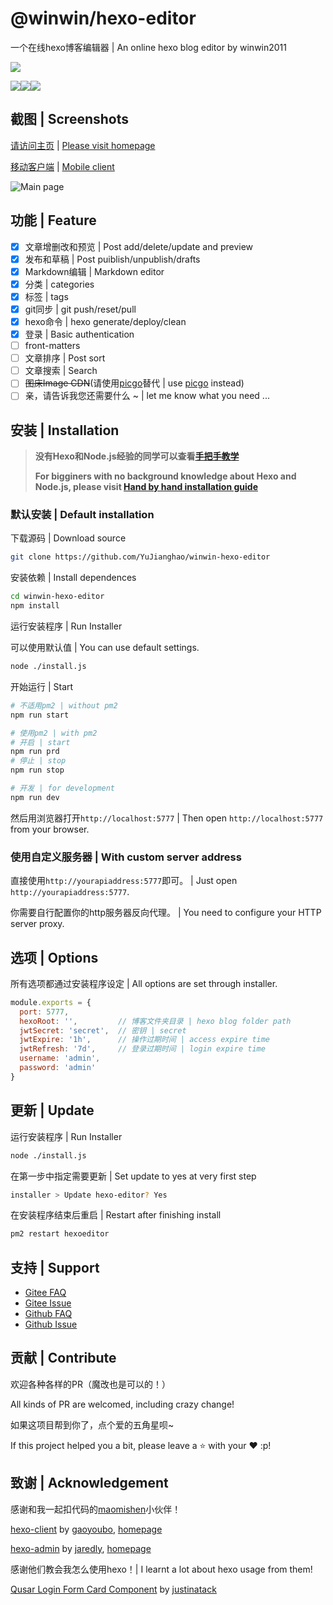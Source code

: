 # @winwin/hexo-editor

一个在线hexo博客编辑器 | An online hexo blog editor by winwin2011

<img src="https://img.shields.io/github/package-json/v/yujianghao/winwin-hexo-editor?style=flat-square"><br/>

<img src="https://img.shields.io/github/package-json/v/YuJianghao/winwin-hexo-editor-client?label=%40winwin%2Fhexo-editor-client&style=flat-square"><img src="https://img.shields.io/npm/v/@winwin/hexo-editor-server?label=%40winwin%2Fhexo-editor-server&style=flat-square"><img src="https://img.shields.io/npm/v/@winwin/hexo-editor-sdk?label=%40winwin%2Fhexo-editor-sdk&style=flat-square">

## 截图 | Screenshots

[请访问主页](https://winwin_2011.gitee.io/winwin-hexo-editor/) | [Please visit homepage](https://yujianghao.github.io/winwin-hexo-editor/)

[移动客户端](https://github.com/maomishen/winwin-hexo-editor-mobile) | [Mobile client](https://github.com/maomishen/winwin-hexo-editor-mobile)

![Main page](https://cdn.yujianghao.cn/uploads/2020/05/22/Id6dz5jj_winwin-hexo-editor-v0.1.7-safari.png)

## 功能 | Feature

- [x] 文章增删改和预览 | Post add/delete/update and preview
- [x] 发布和草稿 | Post puiblish/unpublish/drafts
- [x] Markdown编辑 | Markdown editor
- [x] 分类 | categories
- [x] 标签 | tags
- [x] git同步 | git push/reset/pull
- [x] hexo命令 | hexo generate/deploy/clean
- [x] 登录 | Basic authentication
- [ ] front-matters
- [ ] 文章排序 | Post sort
- [ ] 文章搜索 | Search
- [ ] ~~图床Image CDN~~(请使用[picgo](https://picgo.github.io/PicGo-Doc/zh/guide/)替代 | use [picgo](https://picgo.github.io/PicGo-Doc/zh/guide/) instead)
- [ ] 亲，请告诉我您还需要什么 ~ | let me know what you need ...

## 安装 | Installation

> **没有Hexo和Node.js经验的同学可以查看[手把手教学](http://blog.yujianghao.cn/2020/03/16/rv13LtBZuoRgOPWy/)**
>
> **For bigginers with no background knowledge about Hexo and Node.js, please visit [Hand by hand installation guide](http://blog.yujianghao.cn/2020/03/16/rv13LtBZuoRgOPWy/)**

### 默认安装 | Default installation

下载源码 | Download source

```bash
git clone https://github.com/YuJianghao/winwin-hexo-editor
```

安装依赖 | Install dependences

```bash
cd winwin-hexo-editor
npm install
```

运行安装程序 | Run Installer

可以使用默认值 | You can use default settings.

```bash
node ./install.js
```

开始运行 | Start

```bash
# 不适用pm2 | without pm2
npm run start

# 使用pm2 | with pm2
# 开启 | start
npm run prd
# 停止 | stop
npm run stop

# 开发 | for development
npm run dev
```

然后用浏览器打开`http://localhost:5777` | Then open `http://localhost:5777` from your browser.

### 使用自定义服务器 | With custom server address

直接使用`http://yourapiaddress:5777`即可。 | Just open `http://yourapiaddress:5777`.

你需要自行配置你的http服务器反向代理。 | You need to configure your HTTP server proxy.

<!-- TODO: 教学如何配置反向代理 -->

## 选项 | Options

所有选项都通过安装程序设定 | All options are set through installer.

```js
module.exports = {
  port: 5777,
  hexoRoot: '',         // 博客文件夹目录 | hexo blog folder path
  jwtSecret: 'secret',  // 密钥 | secret
  jwtExpire: '1h',      // 操作过期时间 | access expire time
  jwtRefresh: '7d',     // 登录过期时间 | login expire time
  username: 'admin',
  password: 'admin'
}
```

## 更新 | Update


运行安装程序 | Run Installer

```bash
node ./install.js
```

在第一步中指定需要更新 | Set update to yes at very first step

```bash
installer > Update hexo-editor? Yes
```

在安装程序结束后重启 | Restart after finishing install

```bash
pm2 restart hexoeditor
```

## 支持 | Support

- [Gitee FAQ](https://winwin_2011.gitee.io/winwin-hexo-editor/support/)
- [Gitee Issue](https://gitee.com/winwin_2011/winwin-hexo-editor/issues)
- [Github FAQ](https://yujianghao.github.io/winwin-hexo-editor/support/)
- [Github Issue](https://github.com/YuJianghao/winwin-hexo-editor/issues)

## 贡献 | Contribute

欢迎各种各样的PR（魔改也是可以的！）

All kinds of PR are welcomed, including crazy change!

如果这项目帮到你了，点个爱的五角星呗~

If this project helped you a bit, please leave a ⭐ with your ❤ :p!

## 致谢 | Acknowledgement

感谢和我一起扣代码的[maomishen](https://github.com/maomishen/)小伙伴！

[hexo-client](https://github.com/gaoyoubo/hexo-client) by [gaoyoubo](https://github.com/gaoyoubo), [homepage](https://www.mspring.org/tags/HexoClient/)

[hexo-admin](https://github.com/jaredly/hexo-admin) by [jaredly](https://github.com/jaredly), [homepage](https://jaredforsyth.com/hexo-admin/)

感谢他们教会我怎么使用hexo！| I learnt a lot about hexo usage from them!

[Qusar Login Form Card Component](https://gist.github.com/justinatack/39ec7f37064b2e9fa61fbd450cba3826) by [justinatack](https://gist.github.com/justinatack/)
